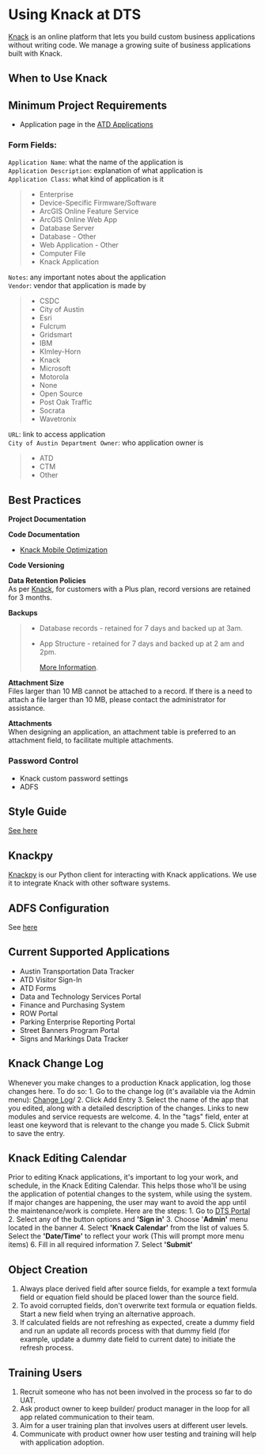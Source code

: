 # Using Knack at DTS

[Knack](http://knack.com/) is an online platform that lets you build custom business applications without writing code. We manage a growing suite of business applications built with Knack.

## When to Use Knack

## Minimum Project Requirements

* Application page in the [ATD Applications](https://atd.knack.com/dts#applications/)

### Form Fields:

`Application Name`: what the name of the application is  
 `Application Description`: explanation of what application is  
 `Application Class`: what kind of application is it

> * Enterprise
> * Device-Specific Firmware/Software
> * ArcGIS Online Feature Service
> * ArcGIS Online Web App
> * Database Server
> * Database - Other
> * Web Application - Other
> * Computer File
> * Knack Application

`Notes`: any important notes about the application  
 `Vendor`: vendor that application is made by

> * CSDC
> * City of Austin
> * Esri
> * Fulcrum
> * Gridsmart
> * IBM
> * KImley-Horn
> * Knack
> * Microsoft
> * Motorola
> * None
> * Open Source
> * Post Oak Traffic
> * Socrata
> * Wavetronix

`URL`: link to access application  
 `City of Austin Department Owner`: who application owner is

> * ATD
> * CTM
> * Other

## Best Practices

**Project Documentation**

**Code Documentation**

* [Knack Mobile Optimization](https://github.com/cityofaustin/atd-data-tech/wiki/Knack%3A-Mobile-Optimization)

**Code Versioning**

**Data Retention Policies**  
 As per [Knack](https://support.knack.com/hc/en-us/articles/225973788-About-Knack-Accounts#data-retention-policies), for customers with a Plus plan, record versions are retained for 3 months.

**Backups**

> * Database records - retained for 7 days and backed up at 3am.
> * App Structure - retained for 7 days and backed up at 2 am and 2pm.
>
>   [More Information](https://support.knack.com/hc/en-us/articles/225973788-About-Knack-Accounts#backups).

**Attachment Size**  
 Files larger than 10 MB cannot be attached to a record. If there is a need to attach a file larger than 10 MB, please contact the administrator for assistance.

**Attachments**  
 When designing an application, an attachment table is preferred to an attachment field, to facilitate multiple attachments.

### Password Control

* Knack custom password settings
* ADFS

## Style Guide

[See here](https://github.com/cityofaustin/transportation-data-tech/wiki/Knack-%7C-Style-Guide)

## Knackpy

[Knackpy](https://github.com/cityofaustin/knackpy) is our Python client for interacting with Knack applications. We use it to integrate Knack with other software systems.

## ADFS Configuration

See [here](https://github.com/cityofaustin/transportation-data-tech/wiki/Knack-%7C-ADFS-Setup)

## Current Supported Applications

* Austin Transportation Data Tracker
* ATD Visitor Sign-In
* ATD Forms
* Data and Technology Services Portal
* Finance and Purchasing System
* ROW Portal
* Parking Enterprise Reporting Portal
* Street Banners Program Portal
* Signs and Markings Data Tracker

## Knack Change Log

Whenever you make changes to a production Knack application, log those changes here. To do so: 1. Go to the change log \(it's available via the Admin menu\): [Change Log](https://atd.knack.com/dts#change-log/)/ 2. Click Add Entry 3. Select the name of the app that you edited, along with a detailed description of the changes. Links to new modules and service requests are welcome. 4. In the "tags" field, enter at least one keyword that is relevant to the change you made 5. Click Submit to save the entry.

## Knack Editing Calendar

Prior to editing Knack applications, it's important to log your work, and schedule, in the Knack Editing Calendar. This helps those who'll be using the application of potential changes to the system, while using the system. If major changes are happening, the user may want to avoid the app until the maintenance/work is complete. Here are the steps: 1. Go to [DTS Portal](https://atd.knack.com/dts#home2/) 2. Select any of the button options and **'Sign in'** 3. Choose '**Admin'** menu located in the banner 4. Select **'Knack Calendar'** from the list of values 5. Select the **'Date/Time'** to reflect your work \(This will prompt more menu items\) 6. Fill in all required information 7. Select **'Submit'**

## Object Creation

1. Always place derived field after source fields, for example a text formula field or equation field should be placed lower than the source field.
2. To avoid corrupted fields, don't overwrite text formula or equation fields. Start a new field when trying an alternative approach.
3. If calculated fields are not refreshing as expected, create a dummy field and run an update all records process with that dummy field \(for example, update a dummy date field to current date\) to initiate the refresh process.

## Training Users

1. Recruit someone who has not been involved in the process so far to do UAT.
2. Ask product owner to keep builder/ product manager in the loop for all app related communication to their team.
3. Aim for a user training plan that involves users at different user levels.
4. Communicate with product owner how user testing and training will help with application adoption.

